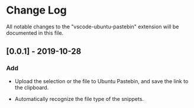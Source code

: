 # Change Log

All notable changes to the "vscode-ubuntu-pastebin" extension will be documented in this file.

## [0.0.1] - 2019-10-28

### Add

- Upload the selection or the file to Ubuntu Pastebin, and save the link to the clipboard.

- Automatically recognize the file type of the snippets.